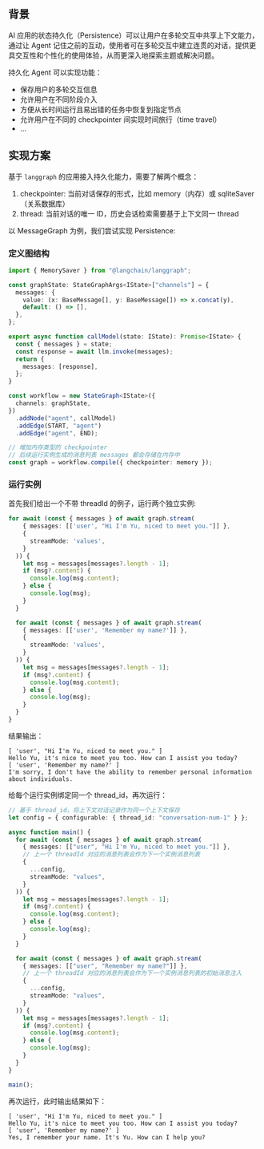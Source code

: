 ## 背景

AI 应用的状态持久化（Persistence）可以让用户在多轮交互中共享上下文能力，通过让 Agent 记住之前的互动，使用者可在多轮交互中建立连贯的对话，提供更具交互性和个性化的使用体验，从而更深入地探索主题或解决问题。

持久化 Agent 可以实现功能：

- 保存用户的多轮交互信息
- 允许用户在不同阶段介入
- 方便从长时间运行且易出错的任务中恢复到指定节点
- 允许用户在不同的 checkpointer 间实现时间旅行（time travel）
- ...

## 实现方案

基于 `langgraph` 的应用接入持久化能力，需要了解两个概念：

1. checkpointer: 当前对话保存的形式，比如 memory（内存）或 sqliteSaver（关系数据库）
2. thread: 当前对话的唯一 ID，历史会话检索需要基于上下文同一 thread

以 MessageGraph 为例，我们尝试实现 Persistence:

### 定义图结构

```typescript
import { MemorySaver } from "@langchain/langgraph";

const graphState: StateGraphArgs<IState>["channels"] = {
  messages: {
    value: (x: BaseMessage[], y: BaseMessage[]) => x.concat(y),
    default: () => [],
  },
};

export async function callModel(state: IState): Promise<IState> {
  const { messages } = state;
  const response = await llm.invoke(messages);
  return {
    messages: [response],
  };
}

const workflow = new StateGraph<IState>({
  channels: graphState,
})
  .addNode("agent", callModel)
  .addEdge(START, "agent")
  .addEdge("agent", END);

// 增加内存类型的 checkpointer
// 后续运行实例生成的消息列表 messages 都会存储在内存中
const graph = workflow.compile({ checkpointer: memory });
```

### 运行实例

首先我们给出一个不带 threadId 的例子，运行两个独立实例:

```typescript
for await (const { messages } of await graph.stream(
    { messages: [['user', "Hi I'm Yu, niced to meet you."]] },
    {
      streamMode: 'values',
    }
  )) {
    let msg = messages[messages?.length - 1];
    if (msg?.content) {
      console.log(msg.content);
    } else {
      console.log(msg);
    }
  }

  for await (const { messages } of await graph.stream(
    { messages: [['user', 'Remember my name?']] },
    {
      streamMode: 'values',
    }
  )) {
    let msg = messages[messages?.length - 1];
    if (msg?.content) {
      console.log(msg.content);
    } else {
      console.log(msg);
    }
  }
}
```

结果输出：

```shell
[ 'user', "Hi I'm Yu, niced to meet you." ]
Hello Yu, it's nice to meet you too. How can I assist you today?
[ 'user', 'Remember my name?' ]
I'm sorry, I don't have the ability to remember personal information about individuals.
```

给每个运行实例绑定同一个 thread_id，再次运行：

```typescript
// 基于 thread_id，将上下文对话记录作为同一个上下文保存
let config = { configurable: { thread_id: "conversation-num-1" } };

async function main() {
  for await (const { messages } of await graph.stream(
    { messages: [["user", "Hi I'm Yu, niced to meet you."]] },
    // 上一个 threadId 对应的消息列表会作为下一个实例消息列表
    {
      ...config,
      streamMode: "values",
    }
  )) {
    let msg = messages[messages?.length - 1];
    if (msg?.content) {
      console.log(msg.content);
    } else {
      console.log(msg);
    }
  }

  for await (const { messages } of await graph.stream(
    { messages: [["user", "Remember my name?"]] },
    // 上一个 threadId 对应的消息列表会作为下一个实例消息列表的初始消息注入
    {
      ...config,
      streamMode: "values",
    }
  )) {
    let msg = messages[messages?.length - 1];
    if (msg?.content) {
      console.log(msg.content);
    } else {
      console.log(msg);
    }
  }
}

main();
```

再次运行，此时输出结果如下：

```shell
[ 'user', "Hi I'm Yu, niced to meet you." ]
Hello Yu, it's nice to meet you too. How can I assist you today?
[ 'user', 'Remember my name?' ]
Yes, I remember your name. It's Yu. How can I help you?
```
